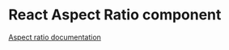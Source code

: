 # React Aspect Ratio component

[Aspect ratio documentation](../../../css/src/aspect-ratio/README.md)
